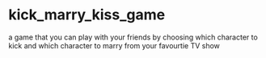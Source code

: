 # kick_marry_kiss_game
 a game that you can play with your friends by choosing which character to kick and which character to marry from your favourtie TV show
